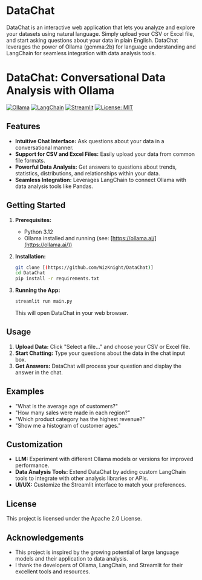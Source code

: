 # DataChat
DataChat is an interactive web application that lets you analyze and explore your datasets using natural language. Simply upload your CSV or Excel file, and start asking questions about your data in plain English. DataChat leverages the power of Ollama (gemma:2b) for language understanding and LangChain for seamless integration with data analysis tools.

# DataChat: Conversational Data Analysis with Ollama

[![Ollama](https://img.shields.io/badge/Ollama-gemma%3A2b-blueviolet)](https://ollama.ai/)
[![LangChain](https://img.shields.io/badge/LangChain-latest-blue)](https://python.langchain.com/)
[![Streamlit](https://img.shields.io/badge/Streamlit-latest-green)](https://streamlit.io/)
[![License: MIT](https://img.shields.io/badge/License-MIT-yellow.svg)](https://opensource.org/licenses/MIT)

## Features

*   **Intuitive Chat Interface:** Ask questions about your data in a conversational manner.
*   **Support for CSV and Excel Files:** Easily upload your data from common file formats.
*   **Powerful Data Analysis:**  Get answers to questions about trends, statistics, distributions, and relationships within your data.
*   **Seamless Integration:** Leverages LangChain to connect Ollama with data analysis tools like Pandas.

## Getting Started

1.  **Prerequisites:**
    *   Python 3.12
    *   Ollama installed and running (see: [https://ollama.ai/](https://ollama.ai/))

2.  **Installation:**

    ```bash
    git clone [(https://github.com/WizKnight/DataChat)]
    cd DataChat
    pip install -r requirements.txt
    ```

3.  **Running the App:**

    ```bash
    streamlit run main.py
    ```

    This will open DataChat in your web browser.

## Usage

1.  **Upload Data:** Click "Select a file..." and choose your CSV or Excel file.
2.  **Start Chatting:** Type your questions about the data in the chat input box.
3.  **Get Answers:** DataChat will process your question and display the answer in the chat.

## Examples

*   "What is the average age of customers?"
*   "How many sales were made in each region?"
*   "Which product category has the highest revenue?"
*   "Show me a histogram of customer ages."

## Customization

*   **LLM:**  Experiment with different Ollama models or versions for improved performance.
*   **Data Analysis Tools:**  Extend DataChat by adding custom LangChain tools to integrate with other analysis libraries or APIs.
*   **UI/UX:** Customize the Streamlit interface to match your preferences.

## License

This project is licensed under the Apache 2.0 License.

## Acknowledgements

*   This project is inspired by the growing potential of large language models and their application to data analysis.
*   I thank the developers of Ollama, LangChain, and Streamlit for their excellent tools and resources.
